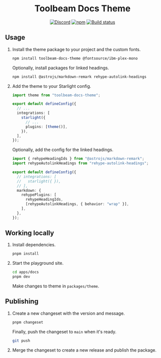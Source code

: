 <h1 align="center">Toolbeam Docs Theme</h1>
<p align="center">
  <a href="https://sst.dev/discord"><img alt="Discord" src="https://img.shields.io/discord/983865673656705025?style=flat-square&label=Discord" /></a>
  <a href="https://www.npmjs.com/package/toolbeam-docs-theme"><img alt="npm" src="https://img.shields.io/npm/v/toolbeam-docs-theme?style=flat-square" /></a>
  <a href="https://github.com/toolbeam/docs-theme/actions/workflows/changeset.yml"><img alt="Build status" src="https://img.shields.io/github/actions/workflow/status/toolbeam/docs-theme/changeset.yml?style=flat-square&branch=main" /></a>
</p>

## Usage

1. Install the theme package to your project and the custom fonts.
   
   ```sh
   npm install toolbeam-docs-theme @fontsource/ibm-plex-mono
   ```
   
   Optionally, install packages for linked headings.
   
   ```bash
   npm install @astrojs/markdown-remark rehype-autolink-headings
   ```

2. Add the theme to your Starlight config.

   ```ts title="astro.config.mjs" ins={1,8}
   import theme from "toolbeam-docs-theme";

   export default defineConfig({
     // ...
     integrations: [
       starlight({
         // ...
         plugins: [theme()],
       }),
     ],
   });
   ```

   Optionally, add the config for the linked headings.

   ```ts title="astro.config.mjs" ins={1,2,8-13}
   import { rehypeHeadingIds } from "@astrojs/markdown-remark";
   import rehypeAutolinkHeadings from "rehype-autolink-headings";

   export default defineConfig({
     // integrations: [
     //   starlight({ }),
     // ],
     markdown: {
       rehypePlugins: [
         rehypeHeadingIds,
         [rehypeAutolinkHeadings, { behavior: "wrap" }],
       ],
     },
   });

## Working locally

1. Install dependencies.

   ```bash
   pnpm install
   ```

2. Start the playground site.

   ```bash
   cd apps/docs
   pnpm dev
   ```

	 Make changes to theme in `packages/theme`.

## Publishing

1. Create a new changeset with the version and message.

	 ```bash
	 pnpm changeset
	 ```

	 Finally, push the changeset to `main` when it's ready.

	 ```bash
	 git push
	 ```

2. Merge the changeset to create a new release and publish the package.
